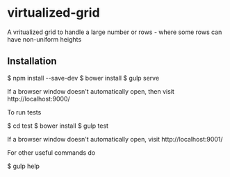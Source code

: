 # virtualized-grid
A vritualized grid to handle a large number or rows - where some rows can have non-uniform heights

## Installation

$ npm install --save-dev
$ bower install
$ gulp serve

If a browser window doesn't automatically open, then visit http://localhost:9000/

To run tests

$ cd test
$ bower install
$ gulp test

If a browser window doesn't automatically open, visit http://localhost:9001/

For other useful commands do

$ gulp help


